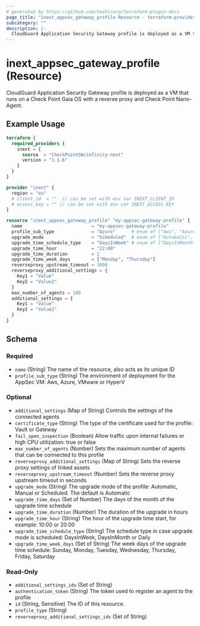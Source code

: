 ```yaml
---
# generated by https://github.com/hashicorp/terraform-plugin-docs
page_title: "inext_appsec_gateway_profile Resource - terraform-provider-infinity-next"
subcategory: ""
description: |-
  CloudGuard Application Security Gateway profile is deployed as a VM that runs on a Check Point Gaia OS with a reverse proxy and Check Point Nano-Agent.
---
```


# inext_appsec_gateway_profile (Resource)

CloudGuard Application Security Gateway profile is deployed as a VM that runs on a Check Point Gaia OS with a reverse proxy and Check Point Nano-Agent.

## Example Usage

```terraform
terraform {
  required_providers {
    inext = {
      source  = "CheckPointSW/infinity-next"
      version = "1.1.6"
    }
  }
}

provider "inext" {
  region = "eu"
  # client_id  = ""  // can be set with env var INEXT_CLIENT_ID
  # access_key = "" // can be set with env var INEXT_ACCESS_KEY
}

resource "inext_appsec_gateway_profile" "my-appsec-gateway-profile" {
  name                          = "my-appsec-gateway-profile"
  profile_sub_type              = "Azure"      # enum of ["Aws", "Azure", "VMware", "HyperV"]
  upgrade_mode                  = "Scheduled"  # enum of ["Automatic", "Manual", "Scheduled"]
  upgrade_time_schedule_type    = "DaysInWeek" # enum of ["DaysInMonth", "DaysInWeek", "Daily"]
  upgrade_time_hour             = "22:00"
  upgrade_time_duration         = 2
  upgrade_time_week_days        = ["Monday", "Thursday"]
  reverseproxy_upstream_timeout = 3600
  reverseproxy_additional_settings = {
    Key1 = "Value"
    Key2 = "Value2"
  }
  max_number_of_agents = 100
  additional_settings = {
    Key1 = "Value"
    Key2 = "Value2"
  }
}
```

<!-- schema generated by tfplugindocs -->
## Schema

### Required

- `name` (String) The name of the resource, also acts as its unique ID
- `profile_sub_type` (String) The environment of deployment for the AppSec VM: Aws, Azure, VMware or HyperV

### Optional

- `additional_settings` (Map of String) Controls the settings of the connected agents
- `certificate_type` (String) The type of the certificate used for the profile: Vault or Gateway
- `fail_open_inspection` (Boolean) Allow traffic upon internal failures or high CPU utilization: true or false
- `max_number_of_agents` (Number) Sets the maximum number of agents that can be connected to this profile
- `reverseproxy_additional_settings` (Map of String) Sets the reverse proxy settings of linked assets
- `reverseproxy_upstream_timeout` (Number) Sets the reverse proxy upstream timeout in seconds
- `upgrade_mode` (String) The upgrade mode of the profile: Automatic, Manual or Scheduled.
The default is Automatic
- `upgrade_time_days` (Set of Number) The days of the month of the upgrade time schedule
- `upgrade_time_duration` (Number) The duration of the upgrade in hours
- `upgrade_time_hour` (String) The hour of the upgrade time start, for example: 10:00 or 20:00
- `upgrade_time_schedule_type` (String) The schedule type in case upgrade mode is scheduled: DaysInWeek, DaysInMonth or Daily
- `upgrade_time_week_days` (Set of String) The week days of the upgrade time schedule: Sunday, Monday, Tuesday, Wednesday, Thursday, Friday, Saturday

### Read-Only

- `additional_settings_ids` (Set of String)
- `authentication_token` (String) The token used to register an agent to the profile
- `id` (String, Sensitive) The ID of this resource.
- `profile_type` (String)
- `reverseproxy_additional_settings_ids` (Set of String)


